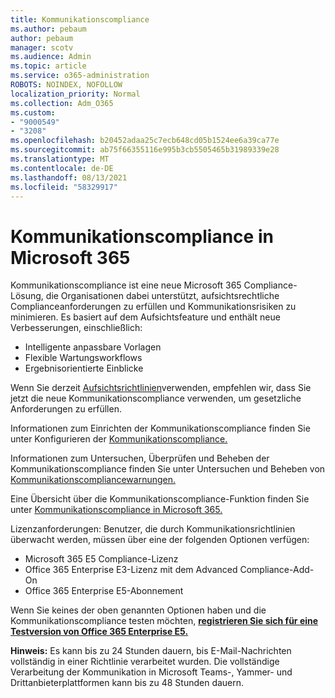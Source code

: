 ```yaml
---
title: Kommunikationscompliance
ms.author: pebaum
author: pebaum
manager: scotv
ms.audience: Admin
ms.topic: article
ms.service: o365-administration
ROBOTS: NOINDEX, NOFOLLOW
localization_priority: Normal
ms.collection: Adm_O365
ms.custom:
- "9000549"
- "3208"
ms.openlocfilehash: b20452adaa25c7ecb648cd05b1524ee6a39ca77e
ms.sourcegitcommit: ab75f66355116e995b3cb5505465b31989339e28
ms.translationtype: MT
ms.contentlocale: de-DE
ms.lasthandoff: 08/13/2021
ms.locfileid: "58329917"
---
```

# <a name="communication-compliance-in-microsoft-365"></a>Kommunikationscompliance in Microsoft 365

Kommunikationscompliance ist eine neue Microsoft 365 Compliance-Lösung, die Organisationen dabei unterstützt, aufsichtsrechtliche Complianceanforderungen zu erfüllen und Kommunikationsrisiken zu minimieren. Es basiert auf dem Aufsichtsfeature und enthält neue Verbesserungen, einschließlich:

- Intelligente anpassbare Vorlagen
- Flexible Wartungsworkflows
- Ergebnisorientierte Einblicke

Wenn Sie derzeit [Aufsichtsrichtlinien](https://docs.microsoft.com/microsoft-365/compliance/supervision-policies)verwenden, empfehlen wir, dass Sie jetzt die neue Kommunikationscompliance verwenden, um gesetzliche Anforderungen zu erfüllen.

Informationen zum Einrichten der Kommunikationscompliance finden Sie unter Konfigurieren der [Kommunikationscompliance.](https://docs.microsoft.com/microsoft-365/compliance/communication-compliance-configure)

Informationen zum Untersuchen, Überprüfen und Beheben der Kommunikationscompliance finden Sie unter Untersuchen und Beheben von [Kommunikationscompliancewarnungen.](https://docs.microsoft.com/microsoft-365/compliance/communication-compliance-investigate-remediate)

Eine Übersicht über die Kommunikationscompliance-Funktion finden Sie unter [Kommunikationscompliance in Microsoft 365.](https://docs.microsoft.com/microsoft-365/compliance/communication-compliance)

Lizenzanforderungen: Benutzer, die durch Kommunikationsrichtlinien überwacht werden, müssen über eine der folgenden Optionen verfügen:

- Microsoft 365 E5 Compliance-Lizenz
- Office 365 Enterprise E3-Lizenz mit dem Advanced Compliance-Add-On
- Office 365 Enterprise E5-Abonnement

Wenn Sie keines der oben genannten Optionen haben und die Kommunikationscompliance testen möchten, **[registrieren Sie sich für eine Testversion von Office 365 Enterprise E5.](https://go.microsoft.com/fwlink/p/?LinkID=698279)**

**Hinweis:** Es kann bis zu 24 Stunden dauern, bis E-Mail-Nachrichten vollständig in einer Richtlinie verarbeitet wurden. Die vollständige Verarbeitung der Kommunikation in Microsoft Teams-, Yammer- und Drittanbieterplattformen kann bis zu 48 Stunden dauern.
